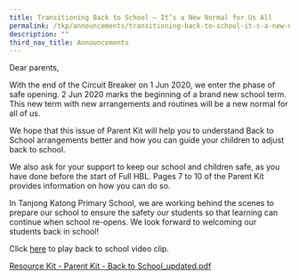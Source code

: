 ```yaml
---
title: Transitioning Back to School – It’s a New Normal for Us All
permalink: /tkp/announcements/transitioning-back-to-school-it-s-a-new-normal-for-us-all/
description: ""
third_nav_title: Announcements
---
```

Dear parents,

  

With the end of the Circuit Breaker on 1 Jun 2020, we enter the phase of safe opening. 2 Jun 2020 marks the beginning of a brand new school term. This new term with new arrangements and routines will be a new normal for all of us.

  

We hope that this issue of Parent Kit will help you to understand Back to School arrangements better and how you can guide your children to adjust back to school.

  

We also ask for your support to keep our school and children safe, as you have done before the start of Full HBL. Pages 7 to 10 of the Parent Kit provides information on how you can do so.

  

In Tanjong Katong Primary School, we are working behind the scenes to prepare our school to ensure the safety our students so that learning can continue when school re-opens. We look forward to welcoming our students back in school!

  

Click [here](https://go.gov.sg/pg-back-to-school-video) to play back to school video clip.

[Resource Kit - Parent Kit - Back to School\_updated.pdf](/files/Resource%20Kit%20-%20Parent%20Kit%20-%20Back%20to%20School_updated.pdf)